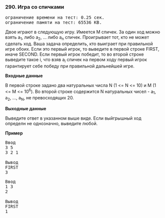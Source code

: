 ﻿### 290. Игра со спичками

<pre>ограничение времени на тест: 0.25 сек.
ограничение памяти на тест: 65536 KB.</pre>

Двое играют в следующую игру. Имеется M спичек. За один ход можно взять a<sub>1</sub>, либо a<sub>2</sub>, ... либо a<sub>n</sub> спичек. Проигрывает тот, кто не может сделать ход. Ваша задача определить, кто выиграет при правильной игре обоих. Если это первый игрок, то выведите в первой строке FIRST, иначе SECOND. Если первый игрок победит, то во второй строке выведите такое i, что взяв a<sub>i</sub> спичек на первом ходу первый игрок гарантирует себе победу при правильной дальнейшей игре.

**Входные данные**

В первой строке задано два натуральных числа N (1 <= N <= 10) и M (1 <= M <= 10<sup>6</sup>). Во второй строке содержится N натуральных чисел - a<sub>1</sub>, a<sub>2</sub>, ..., a<sub>N</sub>, не превосходящих 20.

**Выходные данные**

Выведите ответ в указанном выше виде. Если выйгрышный ход определн не однозначно, выведите любой.

**Пример**

<pre>Ввод
3 5 
3 2 1 

Вывод
FIRST 
3</pre>

<pre>Ввод
1 3 
2

Вывод
FIRST 
1</pre>
